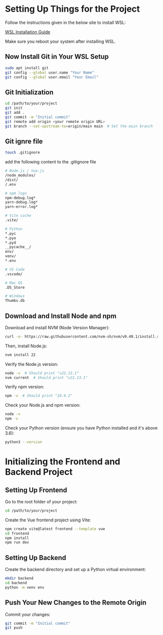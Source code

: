 
# Setting Up Things for the Project

Follow the instructions given in the below site to install WSL:

[WSL Installation Guide](https://learn.microsoft.com/en-us/windows/wsl/install)

Make sure you reboot your system after installing WSL.

## Now Install Git in Your WSL Setup

```bash
sudo apt install git
git config --global user.name "Your Name"
git config --global user.email "Your Email"
```

## Git Initialization
```bash
cd /path/to/your/project
git init
git add .
git commit -m "Initial commit"
git remote add origin <your remote origin URL>
git branch --set-upstream-to=origin/main main  # Set the main branch
```

## Git ignre file

```bash
touch .gitignore
```


add the following content to the .gitignore file
```bash
# Node.js / Vue.js
/node_modules/
/dist/
/.env

# npm logs
npm-debug.log*
yarn-debug.log*
yarn-error.log*

# Vite cache
.vite/

# Python
*.pyc
*.pyo
*.pyd
__pycache__/
env/
venv/
*.env

# VS Code
.vscode/

# Mac OS
.DS_Store

# Windows
Thumbs.db
```



## Download and Install Node and npm

Download and install NVM (Node Version Manager):

```bash
curl -o- https://raw.githubusercontent.com/nvm-sh/nvm/v0.40.1/install.sh | bash
```

Then, install Node.js:

```bash
nvm install 22
```

Verify the Node.js version:

```bash
node -v  # Should print "v22.13.1"
nvm current  # Should print "v22.13.1"
```

Verify npm version:

```bash
npm -v  # Should print "10.9.2"
```

Check your Node.js and npm version:

```bash
node -v
npm -v
```

Check your Python version (ensure you have Python installed and it's above 3.6):

```bash
python3 --version
```

# Initializing the Frontend and Backend Project

## Setting Up Frontend

Go to the root folder of your project:

```bash
cd /path/to/your/project
```

Create the Vue frontend project using Vite:

```bash
npm create vite@latest frontend --template vue
cd frontend
npm install
npm run dev
```

## Setting Up Backend

Create the backend directory and set up a Python virtual environment:

```bash
mkdir backend
cd backend
python -m venv env
```

## Push Your New Changes to the Remote Origin

Commit your changes:

```bash
git commit -m "Initial commit"
git push
```